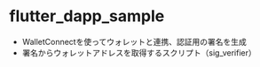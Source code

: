 # flutter_dapp_sample

* WalletConnectを使ってウォレットと連携、認証用の署名を生成
* 署名からウォレットアドレスを取得するスクリプト（sig_verifier）
